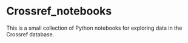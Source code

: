 # Crossref_notebooks
This is a small collection of Python notebooks for exploring data in the Crossref database. 
